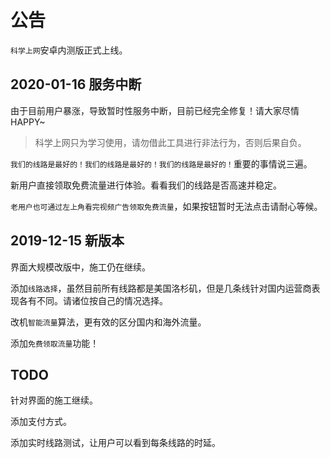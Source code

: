 # 公告 #

`科学上网`安卓内测版正式上线。

## 2020-01-16 服务中断 ##

由于目前用户暴涨，导致暂时性服务中断，目前已经完全修复！请大家尽情HAPPY~

>科学上网只为学习使用，请勿借此工具进行非法行为，否则后果自负。

`我们的线路是最好的！我们的线路是最好的！我们的线路是最好的！`重要的事情说三遍。

新用户直接领取免费流量进行体验。看看我们的线路是否高速并稳定。

`老用户也可通过左上角看完视频广告领取免费流量`，如果按钮暂时无法点击请耐心等候。

## 2019-12-15 新版本 ###

界面大规模改版中，施工仍在继续。

添加`线路选择`，虽然目前所有线路都是美国洛杉矶，但是几条线针对国内运营商表现各有不同。请诸位按自己的情况选择。

改机`智能流量`算法，更有效的区分国内和海外流量。

添加`免费领取流量`功能！

## TODO ##

针对界面的施工继续。

添加支付方式。

添加实时线路测试，让用户可以看到每条线路的时延。